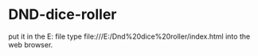 # DND-dice-roller
put it in the E: file
type 
file:///E:/Dnd%20dice%20roller/index.html into the web browser.
